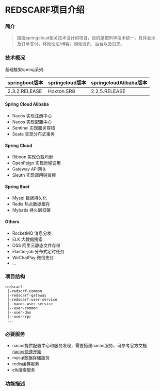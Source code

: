 # REDSCARF项目介绍

### 简介
> 围绕springcloud相关技术设计的项目，目的是把所学技术统一，具体会涉及订单支付，移动论坛/博客，游戏资讯，后台以及日志。

### 技术概况

基础框架spring系列:

| springboot版本 | springcloud版本 | springcloudAlibaba版本 |
| ------------- | -------------- | ---------------- |
| 2.3.2.RELEASE | Hoxton.SR8 | 2.2.5.RELEASE |

#### Spring Cloud Alibaba
* Nacos 实现注册中心
* Nacos 实现配置中心
* Sentinel  实现服务容错
* Seata 实现分布式事务
#### Spring Cloud
* Ribbon 实现负载均衡
* OpenFeign 实现远程调用
* Gateway API网关
* Sleuth 实现调用链监控
#### Spring Boot
* Mysql 数据持久化
* Redis 热点数据缓存
* Mybatis 持久层框架 
#### Others
* RocketMQ 消息分发
* ELK 大数据搜索
* OSS 阿里云静态文件存储
* Elastic-job 分布式定时任务
* WeChatPay 微信支付
* ...


### 项目结构
```
redscarf
 |-redscrf-common
 |-redscarf-gateway
 |-redscarf-user-service
 |--nacos-user-service
 |--user-common
 |--user-dao
 |--user-rpc
 ...
```
### 必要服务
* nacos提供配置中心和服务发现，需要搭建nacos服务，可参考官方文档[nacos快速开始](https://nacos.io/zh-cn/docs/quick-start.html)
* mysql数据存储服务
* redis缓存服务
* elk搜索服务

### 功能描述
